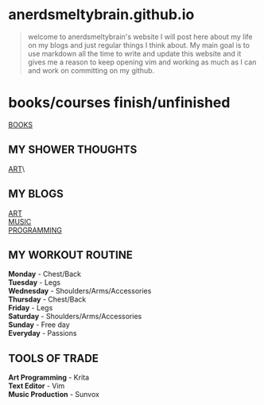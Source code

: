 # anerdsmeltybrain.github.io

> welcome to anerdsmeltybrain's website I will post here about my life on my blogs and just regular things I think about.
My main goal is to use markdown all the time to write and update this website and it gives me a reason to keep opening vim
and working as much as I can and work on committing on my github.

# books/courses finish/unfinished
[BOOKS](./books.md)

## MY SHOWER THOUGHTS

[ART](./shower/shower.md)\

## MY BLOGS

[ART](./art/art.md)\
[MUSIC](./music/music.md)\
[PROGRAMMING](./prog/prog.md)

## MY WORKOUT ROUTINE

**Monday** - Chest/Back\
**Tuesday** - Legs\
**Wednesday** - Shoulders/Arms/Accessories\
**Thursday** - Chest/Back\
**Friday** - Legs\
**Saturday** - Shoulders/Arms/Accessories\
**Sunday** - Free day\
**Everyday** - Passions

## TOOLS OF TRADE

**Art Programming** - Krita\
**Text Editor** - Vim\
**Music Production** - Sunvox
